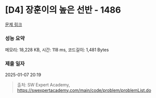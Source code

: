 # [D4] 장훈이의 높은 선반 - 1486 

[문제 링크](https://swexpertacademy.com/main/code/problem/problemDetail.do?contestProbId=AV2b7Yf6ABcBBASw) 

### 성능 요약

메모리: 18,228 KB, 시간: 118 ms, 코드길이: 1,481 Bytes

### 제출 일자

2025-01-07 20:19



> 출처: SW Expert Academy, https://swexpertacademy.com/main/code/problem/problemList.do
